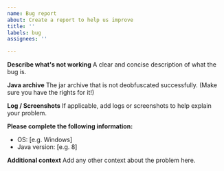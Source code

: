 ```yaml
---
name: Bug report
about: Create a report to help us improve
title: ''
labels: bug
assignees: ''

---
```


**Describe what's not working**
A clear and concise description of what the bug is.

**Java archive**
The jar archive that is not deobfuscated successfully. (Make sure you have the rights for it!)

**Log / Screenshots**
If applicable, add logs or screenshots to help explain your problem.

**Please complete the following information:**
 - OS: [e.g. Windows]
 - Java version: [e.g. 8]

**Additional context**
Add any other context about the problem here.

